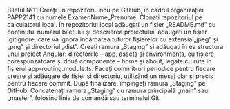 Biletul №11
Creați un repozitoriu nou pe GitHub, în cadrul organizației PAPP2141 cu numele ExamenNume_Prenume. Clonați repozitoriul pe calculatorul local. În repozitoriul local adăugați un fișier „README.md” cu conținutul numărul biletului și descrierea proiectului, adăugați un fișier .gitignore, care va ignora încărcarea tuturor fișierelor cu extensia „jpeg” și „png” și directoriul „dist”.
Creați ramura „Staging” și adăugați în ea structura unui proiect Angular: directoriile – app, assets și environments, cu fișiere corespunzătoare și două componente – home și about, legate cu rute în fișierul app-routing.module.ts. Faceți commit-uri periodice pentru fiecare creare și adăugare de fișier și directoriu, utilizând un mesaj clar și precis pentru fiecare commit. După finalizare, împingeți ramura „Staging” pe GitHub. Concatenați ramura „Staging” cu ramura principală „main” sau „master”, folosind linia de comandă sau terminalul Git.